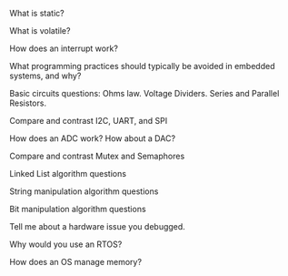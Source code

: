 What is static?

What is volatile?

How does an interrupt work?

What programming practices should typically be avoided in embedded systems, and why?

Basic circuits questions: Ohms law. Voltage Dividers. Series and Parallel Resistors.

Compare and contrast I2C, UART, and SPI

How does an ADC work? How about a DAC?

Compare and contrast Mutex and Semaphores

Linked List algorithm questions

String manipulation algorithm questions

Bit manipulation algorithm questions

Tell me about a hardware issue you debugged.

Why would you use an RTOS?

How does an OS manage memory?